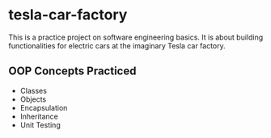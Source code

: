 # tesla-car-factory
This is a practice project on software engineering basics. It is about building functionalities for electric cars at the imaginary Tesla car factory. 

## OOP Concepts Practiced  
* Classes
* Objects
* Encapsulation
* Inheritance
* Unit Testing